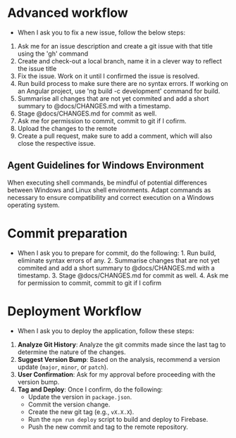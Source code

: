# Advanced workflow
- When I ask you to fix a new issue, follow the below steps:
1. Ask me for an issue description and create a git issue with that title using the 'gh' command
2. Create and check-out a local branch, name it in a clever way to reflect the issue title
3. Fix the issue. Work on it until I confirmed the issue is resolved.
4. Run build process to make sure there are no syntax errors. If working on an Angular project, use 'ng build -c development' command for build.
5. Summarise all changes that are not yet commited and add a short summary to @docs/CHANGES.md with a timestamp. 
6. Stage @docs/CHANGES.md for commit as well. 
7. Ask me for permission to commit, commit to git if I cofirm.
8. Upload the changes to the remote
9. Create a pull request, make sure to add a comment, which will also close the respective issue.

## Agent Guidelines for Windows Environment

When executing shell commands, be mindful of potential differences between Windows and Linux shell environments. Adapt commands as necessary to ensure compatibility and correct execution on a Windows operating system.

  # Commit preparation

  - When I ask you to prepare for commit, do the following: 1. Run build, eliminate syntax errors of any. 2. Summarise changes that are not yet commited and add a short summary to @docs/CHANGES.md with a timestamp. 3. Stage @docs/CHANGES.md for commit as well. 4. Ask me for permission to commit, commit to git if I cofirm

# Deployment Workflow

- When I ask you to deploy the application, follow these steps:
1. **Analyze Git History**: Analyze the git commits made since the last tag to determine the nature of the changes.
2. **Suggest Version Bump**: Based on the analysis, recommend a version update (`major`, `minor`, or `patch`).
3. **User Confirmation**: Ask for my approval before proceeding with the version bump.
4. **Tag and Deploy**: Once I confirm, do the following:
    - Update the version in `package.json`.
    - Commit the version change.
    - Create the new git tag (e.g., `vX.X.X`).
    - Run the `npm run deploy` script to build and deploy to Firebase.
    - Push the new commit and tag to the remote repository.